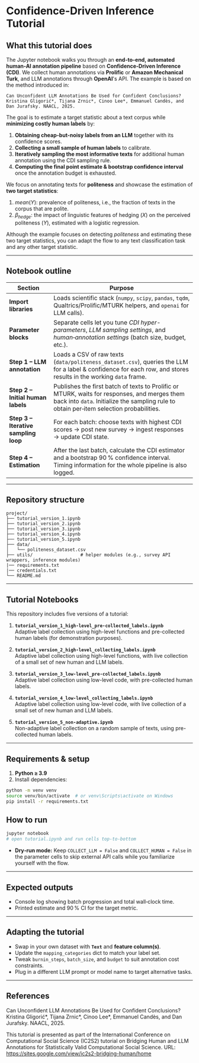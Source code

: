 # Confidence-Driven Inference Tutorial

## What this tutorial does
The Jupyter notebook walks you through an **end-to-end, automated human-AI annotation pipeline** based on **Confidence-Driven Inference (CDI)**. We collect human annotations via **Prolific** or **Amazon Mechanical Turk**, and LLM annotations through **OpenAI**'s API. The example is based on the method introduced in:

```
Can Unconfident LLM Annotations Be Used for Confident Conclusions? Kristina Gligorić*, Tijana Zrnic*, Cinoo Lee*, Emmanuel Candès, and Dan Jurafsky. NAACL, 2025.  
```
The goal is to estimate a target statistic about a text corpus while **minimizing costly human labels** by:

1. **Obtaining cheap-but-noisy labels from an LLM** together with its confidence scores.  
2. **Collecting a small sample of human labels** to calibrate.  
3. **Iteratively sampling the most informative texts** for additional human annotation using the CDI sampling rule.  
4. **Computing the final point estimate & bootstrap confidence interval** once the annotation budget is exhausted.

We focus on annotating texts for **politeness** and showcase the estimation of **two target statistics**:
1. $mean(Y)$: prevalence of politeness, i.e., the fraction of texts in the corpus that are polite.
2. $\beta_{hedge}$: the impact of linguistic features of hedging ($X$) on the perceived politeness ($Y$), estimated with a logistic regression.

Although the example focuses on detecting *politeness* and estimating these two target statistics, you can adapt the flow to any text classification task and any other target statistic.

---

## Notebook outline

| Section | Purpose |
|---------|---------|
| **Import libraries** | Loads scientific stack (`numpy`, `scipy`, `pandas`, `tqdm`, Qualtrics/Prolific/MTURK helpers, and `openai` for LLM calls). |
| **Parameter blocks** | Separate cells let you tune *CDI hyper-parameters*, *LLM sampling settings*, and *human‑annotation settings* (batch size, budget, etc.). |
| **Step&nbsp;1 – LLM annotation** | Loads a CSV of raw texts (`data/politeness_dataset.csv`), queries the LLM for a label & confidence for each row, and stores results in the working `data` frame. |
| **Step&nbsp;2 – Initial human labels** | Publishes the first batch of texts to Prolific or MTURK, waits for responses, and merges them back into `data`. Initialize the sampling rule to obtain per‑item selection probabilities. |
| **Step&nbsp;3 – Iterative sampling loop** | For each batch: choose texts with highest CDI scores → post new survey → ingest responses → update CDI state. |
| **Step&nbsp;4 – Estimation** | After the last batch, calculate the CDI estimator and a bootstrap 90 % confidence interval. Timing information for the whole pipeline is also logged. |


---

## Repository structure

```
project/
├── tutorial_version_1.ipynb
├── tutorial_version_2.ipynb
├── tutorial_version_3.ipynb
├── tutorial_version_4.ipynb
├── tutorial_version_5.ipynb
├── data/
│   └── politeness_dataset.csv
├── utils/                  # helper modules (e.g., survey API wrappers, inference modules)
|── requirements.txt
|── credentials.txt
└── README.md               
```

---

## Tutorial Notebooks

This repository includes five versions of a tutorial:

1. **`tutorial_version_1_high-level_pre-collected_labels.ipynb`**  
   Adaptive label collection using high-level functions and pre-collected human labels (for demonstration purposes).

2. **`tutorial_version_2_high-level_collecting_labels.ipynb`**  
   Adaptive label collection using high-level functions, with live collection of a small set of new human and LLM labels.

3. **`tutorial_version_3_low-level_pre-collected_labels.ipynb`**  
   Adaptive label collection using low-level code, with pre-collected human labels.

4. **`tutorial_version_4_low-level_collecting_labels.ipynb`**  
   Adaptive label collection using low-level code, with live collection of a small set of new human and LLM labels.

5. **`tutorial_version_5_non-adaptive.ipynb`**  
   Non-adaptive label collection on a random sample of texts, using pre-collected human labels.

---

## Requirements & setup

1. **Python ≥ 3.9**  
2. Install dependencies:

```bash
python -m venv venv
source venv/bin/activate  # or venv\Scripts\activate on Windows
pip install -r requirements.txt
```

## How to run

```bash
jupyter notebook
# open tutorial.ipynb and run cells top‑to‑bottom
```

- **Dry‑run mode:** Keep `COLLECT_LLM = False` and `COLLECT_HUMAN = False` in the parameter cells to skip external API calls while you familiarize yourself with the flow.  

---

## Expected outputs

- Console log showing batch progression and total wall‑clock time.  
- Printed estimate and 90 % CI for the target metric.

---

## Adapting the tutorial

- Swap in your own dataset with **`Text`** and **feature column(s)**.  
- Update the `mapping_categories` dict to match your label set.  
- Tweak `burnin_steps`, `batch_size`, and `budget` to suit annotation cost constraints.  
- Plug in a different LLM prompt or model name to target alternative tasks.

---

## References

Can Unconfident LLM Annotations Be Used for Confident Conclusions? Kristina Gligorić*, Tijana Zrnic*, Cinoo Lee*, Emmanuel Candès, and Dan Jurafsky. NAACL, 2025.  

This tutorial is presented as part of the International Conference on Computational Social Science (IC2S2) tutorial on Bridging Human and LLM Annotations for Statistically Valid Computational Social Science. URL: https://sites.google.com/view/ic2s2-bridging-human/home 

